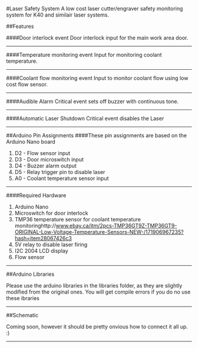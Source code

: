 #Laser Safety System
A low cost laser cutter/engraver safety monitoring system for K40 and similair laser systems.

##Features

####Door interlock event
Door interlock input for the main work area door.
***
####Temperature monitoring event
Input for monitoring coolant temperature.
***
####Coolant flow monitoring event
Input to monitor coolant flow using low cost flow sensor.
***
####Audible Alarm
Critical event sets off buzzer with continuous tone.
***

####Automatic Laser Shutdown
Critical event disables the Laser
***
##Arduino Pin Assignments
####These pin assignments are based on the Arduino Nano board
  
  1. D2 - Flow sensor input
  2. D3 - Door microswitch input
  3. D4 - Buzzer alarm output
  4. D5 - Relay trigger pin to disable laser
  5. A0 - Coolant temperature sensor input

***
####Required Hardware
  1. Arduino Nano 
  2. Microswitch for door interlock
  3. TMP36 temperature sensor for coolant temperature monitoringhttp://www.ebay.ca/itm/2pcs-TMP36GT9Z-TMP36GT9-ORIGINAL-Low-Voltage-Temperature-Sensors-NEW-/171906967235?hash=item28067426c3
  4. 5V relay to disable laser firing
  5. I2C 2004 LCD display
  6. Flow sensor

***

##Arduino Libraries

Please use the arduino libraries in the libraries folder, as they are slightly modified from the original ones. You will get compile errors if you do no use these ibraries

***

##Schematic

Coming soon, however it should be pretty onvious how to connect it all up. :)

***
